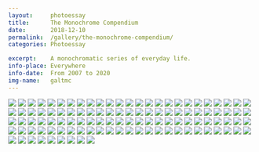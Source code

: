 ```yaml
---
layout:		photoessay
title:		The Monochrome Compendium
date:		2018-12-10
permalink: 	/gallery/the-monochrome-compendium/
categories:	Photoessay

excerpt: 	A monochromatic series of everyday life.
info-place: Everywhere
info-date:	From 2007 to 2020
img-name:	galtmc
---
```


<div class="gallery-essay" markdown="1">

![]({{site.url}}/assets{{page.permalink}}{{page.img-name}}01.jpg)
![]({{site.url}}/assets{{page.permalink}}{{page.img-name}}02.jpg)
![]({{site.url}}/assets{{page.permalink}}{{page.img-name}}03.jpg)
![]({{site.url}}/assets{{page.permalink}}{{page.img-name}}04.jpg)
![]({{site.url}}/assets{{page.permalink}}{{page.img-name}}05.jpg)
![]({{site.url}}/assets{{page.permalink}}{{page.img-name}}06.jpg)
![]({{site.url}}/assets{{page.permalink}}{{page.img-name}}07.jpg)
![]({{site.url}}/assets{{page.permalink}}{{page.img-name}}08.jpg)
![]({{site.url}}/assets{{page.permalink}}{{page.img-name}}09.jpg)
![]({{site.url}}/assets{{page.permalink}}{{page.img-name}}10.jpg)
![]({{site.url}}/assets{{page.permalink}}{{page.img-name}}11.jpg)
![]({{site.url}}/assets{{page.permalink}}{{page.img-name}}12.jpg)
![]({{site.url}}/assets{{page.permalink}}{{page.img-name}}13.jpg)
![]({{site.url}}/assets{{page.permalink}}{{page.img-name}}14.jpg)
![]({{site.url}}/assets{{page.permalink}}{{page.img-name}}15.jpg)
![]({{site.url}}/assets{{page.permalink}}{{page.img-name}}16.jpg)
![]({{site.url}}/assets{{page.permalink}}{{page.img-name}}17.jpg)
![]({{site.url}}/assets{{page.permalink}}{{page.img-name}}18.jpg)
![]({{site.url}}/assets{{page.permalink}}{{page.img-name}}19.jpg)
![]({{site.url}}/assets{{page.permalink}}{{page.img-name}}20.jpg)
![]({{site.url}}/assets{{page.permalink}}{{page.img-name}}21.jpg)
![]({{site.url}}/assets{{page.permalink}}{{page.img-name}}22.jpg)
![]({{site.url}}/assets{{page.permalink}}{{page.img-name}}23.jpg)
![]({{site.url}}/assets{{page.permalink}}{{page.img-name}}24.jpg)
![]({{site.url}}/assets{{page.permalink}}{{page.img-name}}25.jpg)
![]({{site.url}}/assets{{page.permalink}}{{page.img-name}}26.jpg)
![]({{site.url}}/assets{{page.permalink}}{{page.img-name}}27.jpg)
![]({{site.url}}/assets{{page.permalink}}{{page.img-name}}28.jpg)
![]({{site.url}}/assets{{page.permalink}}{{page.img-name}}29.jpg)
![]({{site.url}}/assets{{page.permalink}}{{page.img-name}}30.jpg)
![]({{site.url}}/assets{{page.permalink}}{{page.img-name}}31.jpg)
![]({{site.url}}/assets{{page.permalink}}{{page.img-name}}32.jpg)
![]({{site.url}}/assets{{page.permalink}}{{page.img-name}}33.jpg)
![]({{site.url}}/assets{{page.permalink}}{{page.img-name}}34.jpg)
![]({{site.url}}/assets{{page.permalink}}{{page.img-name}}35.jpg)
![]({{site.url}}/assets{{page.permalink}}{{page.img-name}}36.jpg)
![]({{site.url}}/assets{{page.permalink}}{{page.img-name}}37.jpg)
![]({{site.url}}/assets{{page.permalink}}{{page.img-name}}38.jpg)
![]({{site.url}}/assets{{page.permalink}}{{page.img-name}}39.jpg)
![]({{site.url}}/assets{{page.permalink}}{{page.img-name}}40.jpg)
![]({{site.url}}/assets{{page.permalink}}{{page.img-name}}41.jpg)
![]({{site.url}}/assets{{page.permalink}}{{page.img-name}}42.jpg)
![]({{site.url}}/assets{{page.permalink}}{{page.img-name}}43.jpg)
![]({{site.url}}/assets{{page.permalink}}{{page.img-name}}44.jpg)
![]({{site.url}}/assets{{page.permalink}}{{page.img-name}}45.jpg)
![]({{site.url}}/assets{{page.permalink}}{{page.img-name}}46.jpg)
![]({{site.url}}/assets{{page.permalink}}{{page.img-name}}47.jpg)
![]({{site.url}}/assets{{page.permalink}}{{page.img-name}}48.jpg)
![]({{site.url}}/assets{{page.permalink}}{{page.img-name}}49.jpg)
![]({{site.url}}/assets{{page.permalink}}{{page.img-name}}50.jpg)
![]({{site.url}}/assets{{page.permalink}}{{page.img-name}}51.jpg)
![]({{site.url}}/assets{{page.permalink}}{{page.img-name}}52.jpg)
![]({{site.url}}/assets{{page.permalink}}{{page.img-name}}53.jpg)
![]({{site.url}}/assets{{page.permalink}}{{page.img-name}}54.jpg)
![]({{site.url}}/assets{{page.permalink}}{{page.img-name}}55.jpg)
![]({{site.url}}/assets{{page.permalink}}{{page.img-name}}56.jpg)
![]({{site.url}}/assets{{page.permalink}}{{page.img-name}}57.jpg)
![]({{site.url}}/assets{{page.permalink}}{{page.img-name}}58.jpg)
![]({{site.url}}/assets{{page.permalink}}{{page.img-name}}59.jpg)
![]({{site.url}}/assets{{page.permalink}}{{page.img-name}}60.jpg)
![]({{site.url}}/assets{{page.permalink}}{{page.img-name}}61.jpg)
![]({{site.url}}/assets{{page.permalink}}{{page.img-name}}62.jpg)
![]({{site.url}}/assets{{page.permalink}}{{page.img-name}}63.jpg)
![]({{site.url}}/assets{{page.permalink}}{{page.img-name}}64.jpg)
![]({{site.url}}/assets{{page.permalink}}{{page.img-name}}65.jpg)
![]({{site.url}}/assets{{page.permalink}}{{page.img-name}}66.jpg)
![]({{site.url}}/assets{{page.permalink}}{{page.img-name}}67.jpg)
![]({{site.url}}/assets{{page.permalink}}{{page.img-name}}68.jpg)
![]({{site.url}}/assets{{page.permalink}}{{page.img-name}}69.jpg)
![]({{site.url}}/assets{{page.permalink}}{{page.img-name}}70.jpg)
![]({{site.url}}/assets{{page.permalink}}{{page.img-name}}71.jpg)
![]({{site.url}}/assets{{page.permalink}}{{page.img-name}}72.jpg)
![]({{site.url}}/assets{{page.permalink}}{{page.img-name}}73.jpg)
![]({{site.url}}/assets{{page.permalink}}{{page.img-name}}74.jpg)
![]({{site.url}}/assets{{page.permalink}}{{page.img-name}}75.jpg)
![]({{site.url}}/assets{{page.permalink}}{{page.img-name}}76.jpg)
![]({{site.url}}/assets{{page.permalink}}{{page.img-name}}77.jpg)
![]({{site.url}}/assets{{page.permalink}}{{page.img-name}}78.jpg)
![]({{site.url}}/assets{{page.permalink}}{{page.img-name}}79.jpg)
![]({{site.url}}/assets{{page.permalink}}{{page.img-name}}80.jpg)
![]({{site.url}}/assets{{page.permalink}}{{page.img-name}}81.jpg)
![]({{site.url}}/assets{{page.permalink}}{{page.img-name}}82.jpg)
![]({{site.url}}/assets{{page.permalink}}{{page.img-name}}83.jpg)
![]({{site.url}}/assets{{page.permalink}}{{page.img-name}}84.jpg)
![]({{site.url}}/assets{{page.permalink}}{{page.img-name}}85.jpg)
![]({{site.url}}/assets{{page.permalink}}{{page.img-name}}86.jpg)
![]({{site.url}}/assets{{page.permalink}}{{page.img-name}}87.jpg)
![]({{site.url}}/assets{{page.permalink}}{{page.img-name}}88.jpg)
![]({{site.url}}/assets{{page.permalink}}{{page.img-name}}89.jpg)
![]({{site.url}}/assets{{page.permalink}}{{page.img-name}}90.jpg)
![]({{site.url}}/assets{{page.permalink}}{{page.img-name}}91.jpg)
![]({{site.url}}/assets{{page.permalink}}{{page.img-name}}92.jpg)
![]({{site.url}}/assets{{page.permalink}}{{page.img-name}}93.jpg)
![]({{site.url}}/assets{{page.permalink}}{{page.img-name}}94.jpg)
![]({{site.url}}/assets{{page.permalink}}{{page.img-name}}95.jpg)
![]({{site.url}}/assets{{page.permalink}}{{page.img-name}}96.jpg)
![]({{site.url}}/assets{{page.permalink}}{{page.img-name}}97.jpg)
![]({{site.url}}/assets{{page.permalink}}{{page.img-name}}98.jpg)
![]({{site.url}}/assets{{page.permalink}}{{page.img-name}}99.jpg)
![]({{site.url}}/assets{{page.permalink}}{{page.img-name}}100.jpg)
![]({{site.url}}/assets{{page.permalink}}{{page.img-name}}101.jpg)
![]({{site.url}}/assets{{page.permalink}}{{page.img-name}}102.jpg)
![]({{site.url}}/assets{{page.permalink}}{{page.img-name}}103.jpg)
![]({{site.url}}/assets{{page.permalink}}{{page.img-name}}104.jpg)
![]({{site.url}}/assets{{page.permalink}}{{page.img-name}}105.jpg)
![]({{site.url}}/assets{{page.permalink}}{{page.img-name}}106.jpg)
![]({{site.url}}/assets{{page.permalink}}{{page.img-name}}107.jpg)
![]({{site.url}}/assets{{page.permalink}}{{page.img-name}}108.jpg)
![]({{site.url}}/assets{{page.permalink}}{{page.img-name}}109.jpg)

</div>
